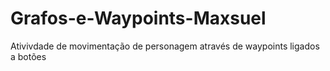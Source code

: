 # Grafos-e-Waypoints-Maxsuel
Ativivdade de movimentação de personagem através de waypoints ligados a botões
